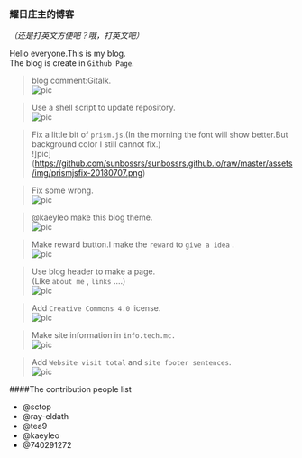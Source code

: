 ﻿### 耀日庄主的博客
*（还是打英文方便吧？哦，打英文吧）*  
  
Hello everyone.This is my blog.  
The blog is create in `Github Page`.  
  
  

>blog comment:Gitalk.  
![pic](https://github.com/tea9/tea9.github.io/raw/master/readme_img/comment.png)  
  
>Use a shell script to update repository.  
![pic](https://github.com/sunbossrs/sunbossrs.github.io/raw/master/assets/img/updreposh.png)  
  
>Fix a little bit of `prism.js`.(In the morning the font will show better.But background color I still cannot fix.)  
!]pic](https://github.com/sunbossrs/sunbossrs.github.io/raw/master/assets/img/prismjsfix-20180707.png)  
  
>Fix some wrong.  
![pic](https://github.com/sunbossrs/sunbossrs.github.io/raw/master/assets/img/sctophelpme.png)  
  
>@kaeyleo make this blog theme.  
![pic](https://github.com.sunbossrs/sunbossrs.github.io/raw/master/assets/img/liaokeyumakeh2o.png)  
  
>Make reward button.I make the `reward` to `give a idea` .  
![pic](https://github.com/sunbossrs/sunbossrs.github.io/raw/master/assets/img/rewardbutton.png)  
  
>Use blog header to make a page.  
>(Like `about me` , `links` ....)  
![pic](https://m.gitee.com/srsyrzz/repository/raw/master/blogfile/jekyllh2ohtml/cover.h2ojekyll-html.png)  
  
>Add `Creative Commons 4.0` license.  
![pic](https://github.com/tea9/tea9.github.io/raw/master/readme_img/cc.png)  
  
>Make site information in `info.tech.mc.`  
![pic](https://github.com/sunbossrs/sunbossrs.github.io/raw/master/assets/img/infotechmc.png)  
  
>Add `Website visit total` and `site footer sentences`.  
![pic](https://gitee.com/srsyrzz/repository/raw/master/blogfile/h2of/2018-06-27%2018-21-37%20%E7%9A%84%E5%B1%8F%E5%B9%95%E6%88%AA%E5%9B%BE.png)  
  
####The contribution people list
- @sctop  
- @ray-eldath  
- @tea9  
- @kaeyleo  
- @740291272